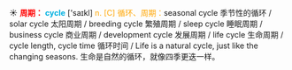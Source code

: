 ☀ <font color="red">**周期：**</font>
<font color="sky blue">**cycle**</font> ['saɪkl] 
<font color="orange">n. [C] 循环、周期：</font>seasonal cycle 季节性的循环 / solar cycle 太阳周期 / breeding cycle 繁殖周期 / sleep cycle 睡眠周期 / business cycle 商业周期 / development cycle 发展周期 / life cycle 生命周期 / cycle length, cycle time 循环时间 / Life is a natural cycle, just like the changing seasons. 生命是自然的循环，就像四季更迭一样。
